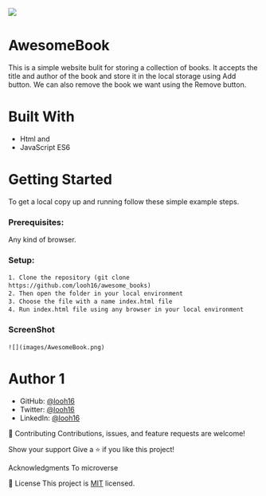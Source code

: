 ![](https://img.shields.io/badge/Microverse-blueviolet)

# AwesomeBook
 This is a simple website bulit for storing a collection of books.
 It accepts the title and author of the book and store it in the local storage using Add button.
 We can also remove the book we want using the Remove button.

# Built With
   - Html and
   - JavaScript ES6

# Getting Started
To get a local copy up and running follow these simple example steps.

### Prerequisites: 
Any kind of browser. 

### Setup:
    1. Clone the repository (git clone https://github.com/looh16/awesome_books)
    2. Then open the folder in your local environment 
    3. Choose the file with a name index.html file
    4. Run index.html file using any browser in your local environment
    
### ScreenShot
    ![](images/AwesomeBook.png)

# Author 1
   - GitHub: [@looh16](https://github.com/looh16/Hello-Microverse)
   - Twitter: [@looh16](https://twitter.com/custodiolanga1)
   - LinkedIn: [@looh16](https://www.linkedin.com/in/custodio-serafim-2a318a23a) 

🤝 Contributing
Contributions, issues, and feature requests are welcome!

Show your support
Give a ⭐️ if you like this project!

Acknowledgments
To microverse

📝 License
This project is [MIT](https://github.com/microverseinc/readme-template/blob/master/MIT.md) licensed.
